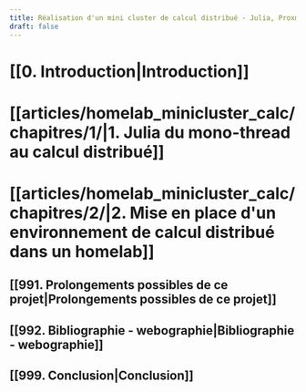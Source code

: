 ```yaml
---
title: Réalisation d'un mini cluster de calcul distribué - Julia, Proxmox VE et outils DevOps en action
draft: false
---
```

# [[0. Introduction|Introduction]]
# [[articles/homelab_minicluster_calc/chapitres/1/|1. Julia du mono-thread au calcul distribué]]
# [[articles/homelab_minicluster_calc/chapitres/2/|2. Mise en place d'un environnement de calcul distribué dans un homelab]]

## [[991. Prolongements possibles de ce projet|Prolongements possibles de ce projet]]
## [[992. Bibliographie - webographie|Bibliographie - webographie]]
## [[999. Conclusion|Conclusion]]